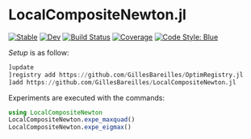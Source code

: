 # LocalCompositeNewton.jl

[![Stable](https://img.shields.io/badge/docs-stable-blue.svg)](https://GillesBareilles.github.io/LocalCompositeNewton.jl/stable)
[![Dev](https://img.shields.io/badge/docs-dev-blue.svg)](https://GillesBareilles.github.io/LocalCompositeNewton.jl/dev)
[![Build Status](https://github.com/GillesBareilles/LocalCompositeNewton.jl/actions/workflows/CI.yml/badge.svg?branch=master)](https://github.com/GillesBareilles/LocalCompositeNewton.jl/actions/workflows/CI.yml?query=branch%3Amaster)
[![Coverage](https://codecov.io/gh/GillesBareilles/LocalCompositeNewton.jl/branch/master/graph/badge.svg)](https://codecov.io/gh/GillesBareilles/LocalCompositeNewton.jl)
[![Code Style: Blue](https://img.shields.io/badge/code%20style-blue-4495d1.svg)](https://github.com/invenia/BlueStyle)

*Setup* is as follow:
```julia
]update
]registry add https://github.com/GillesBareilles/OptimRegistry.jl
]add https://github.com/GillesBareilles/LocalCompositeNewton.jl
```

Experiments are executed with the commands:
```julia
using LocalCompositeNewton
LocalCompositeNewton.expe_maxquad()
LocalCompositeNewton.expe_eigmax()
```
